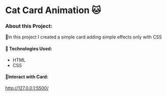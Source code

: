 # Cat Card Animation 🐱

### About this Project:
🔹In this project I created a simple card adding simple effects only with CSS


#### 🔹 Technologies Used:
- HTML
- CSS

#### 🔹Interact with Card:

http://127.0.0.1:5500/
